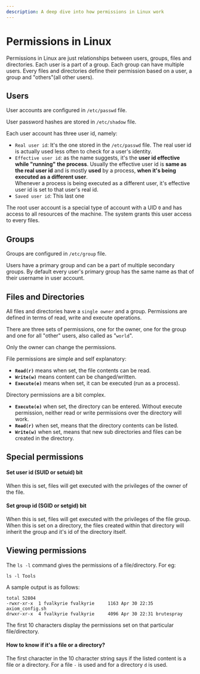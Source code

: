 ```yaml
---
description: A deep dive into how permissions in Linux work
---
```


# Permissions in Linux

Permissions in Linux are just relationships between users, groups, files and directories. Each user is a part of a group. Each group can have multiple users. Every files and directories define their permission based on a user, a group and "others"(all other users).

## Users

User accounts are configured in `/etc/passwd` file.

User password hashes are stored in `/etc/shadow` file.

Each user account has three user id, namely:

* `Real user id`: It's the one stored in the `/etc/passwd` file. The real user id is actually used less often to check for a user's identity.
* `Effective user id`: as the name suggests, it's the **user id effective while "running" the process**. Usually the effective user id is **same as the real user id** and is mostly **used** by a process, **when it's being executed as a different user**.\
  Whenever a process is being executed as a different user, it's effective user id is set to that user's real id.
* `Saved user id`: This last one

The root user account is a special type of account with a UID `0` and has access to all resources of the machine. The system grants this user access to every files.

## Groups

Groups are configured in `/etc/group` file.

Users have a primary group and can be a part of multiple secondary groups. By default every user's primary group has the same name as that of their username in user account.

## Files and Directories

All files and directories have a `single owner` and a group. Permissions are defined in terms of read, write and execute operations.&#x20;

There are three sets of permissions, one for the owner, one for the group and one for all "other" users, also called as "`world`".

Only the owner can change the permissions.

File permissions are simple and self explanatory:

* **`Read(r)`** means when set, the file contents can be read.&#x20;
* **`Write(w)`** means content can be changed/written.
* **`Execute(e)`** means when set, it can be executed (run as a process).

Directory permissions are a bit complex.&#x20;

* **`Execute(e)`** when set, the directory can be entered. Without execute permission, neither read or write permissions over the directory will work.&#x20;
* **`Read(r)`** when set, means that the directory contents can be listed.&#x20;
* **`Write(w)`** when set, means that new sub directories and files can be created in the directory.

## Special permissions

#### Set user id (SUID or setuid) bit

When this is set, files will get executed with the privileges of the owner of the file.

#### Set group id (SGID or setgid) bit

When this is set, files will get executed with the privileges of the file group. When this is set on a directory, the files created within that directory will inherit the group and it's id of the directory itself.

## Viewing permissions

The `ls -l` command gives the permissions of a file/directory. For eg:

```
ls -l Tools
```

A sample output is as follows:

```
total 52804
-rwxr-xr-x  1 fvalkyrie fvalkyrie     1163 Apr 30 22:35 axiom_config.sh
drwxr-xr-x  4 fvalkyrie fvalkyrie     4096 Apr 30 22:31 brutespray
```

The first 10 characters display the permissions set on that particular file/directory.&#x20;

#### How to know if it's a file or a directory?

The first character in the 10 character string says if the listed content is a file or a directory. For a file `-` is used and for a directory `d` is used.



